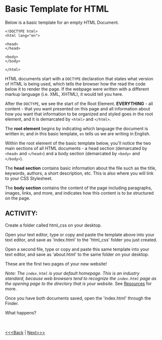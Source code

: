 # Basic Template for HTML

Below is a basic template for an empty HTML Document. 

```
<!DOCTYPE html>
<html lang="en">

<head>
</head>

<body>
</body>

</html>
```

HTML documents start with a `DOCTYPE` declaration that states what version of HTML is being used, which tells the browser how the read the code below it to render the page. If the webpage were written with a different markup language (i.e. XML, XHTML), it would tell you here.

After the `DOCTYPE`, we see the start of the Root Element. **EVERYTHING** - all content - that you want presented on this page and all information about how you want that information to be organized and styled goes in the root element, and it is demarcated by `<html>` and `</html>`. 

The **root element** begins by indicating which language the document is written in; and in this basic template, `en` tells us we are writing in English. 

Within the root element of the basic template below, you'll notice the two main sections of all HTML documents - a head section (demarcated by `<head>` and `</head>`) and a body section (demarcated by `<body>` and `</body>`). 

The **head section** contains basic information about the file such as the title, keywords, authors, a short description, etc. This is also where you will link to your CSS Stylesheet. 

The **body section** contains the content of the page including paragraphs, images, links, and more, and indicates how this content is to be structured on the page. 

## ACTIVITY: 
Create a folder called html_css on your desktop.

Open your text editor, type or copy and paste the template above into your text editor, and save as 'index.html' to the 'html_css' folder you just created.

Open a second file, type or copy and paste this same template into your text editor, and save as 'about.html' to the same folder on your desktop.

These are the first two pages of your new website! 

*Note: The `index.html` is your default homepage. This is an industry standard, because web browsers tend to recognize the `index.html` page as the opening page to the directory that is your website.* See [Resources](resources.md) for more.

Once you have both documents saved, open the 'index.html' through the Finder. 

What happens? 
<br/>
<br/>
<br/>

[<<<Back](opening_activity.md) | [Next>>>](elements.md)